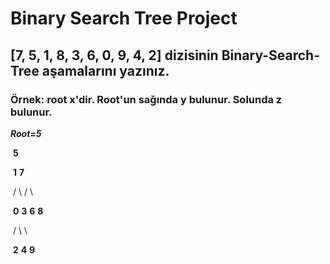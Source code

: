 # Binary Search Tree Project #

## **[7, 5, 1, 8, 3, 6, 0, 9, 4, 2]** dizisinin Binary-Search-Tree aşamalarını yazınız. ##

### Örnek: root x'dir. Root'un sağında y bulunur. Solunda z bulunur.

***Root=5***

​                                                                  **5**

​                                                  **1**                                 **7**

​                                                /    \                             /    \         

​                                             **0**         **3**                       **6**         **8**

​                                                        /    \                                \         

​                                                      **2**         **4**                                **9**

​                              

